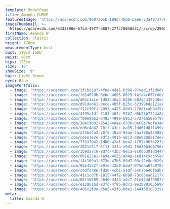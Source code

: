```yaml
---
template: ModelPage
title: Amanda CURVE
featuredImage: 'https://ucarecdn.com/9607305b-189d-4bb0-bae6-33a4973776ca/'
imageThumbnail: >-
  https://ucarecdn.com/6333898e-67cd-4977-b807-27fcf8048d31/-/crop/2902x4039/943,453/-/preview/
firstName: Amanda W
collection: Classic
height: 170cm
measurementType: bust
bust: 110cm 16DD
waist: 90cm
hips: 125cm
size: '16'
shoeSize: '9'
hair: Light Brown
eyes: Blue
imagePortfolio:
  - image: 'https://ucarecdn.com/3f1b8187-4f0e-4da1-b398-979ed13f1d9d/'
  - image: 'https://ucarecdn.com/fd2402db-8ebe-4695-8629-f4fa4c652fdd/'
  - image: 'https://ucarecdn.com/d63c1a1e-1d54-46a3-8306-e82d4439240e/'
  - image: 'https://ucarecdn.com/d91ded41-0ece-4b5f-b25c-32399bde121a/'
  - image: 'https://ucarecdn.com/f12c90f1-2093-4425-8dd3-278d1cab3425/'
  - image: 'https://ucarecdn.com/4195a1df-3103-462c-92b7-d6b25b7224a8/'
  - image: 'https://ucarecdn.com/f09e9ab3-6493-4999-b953-57d7ea5005f9/'
  - image: 'https://ucarecdn.com/30ecab02-2542-48ee-8330-0e69e70cfa34/'
  - image: 'https://ucarecdn.com/ed6e4d42-70ff-43cc-ba95-1dd61d8f1499/'
  - image: 'https://ucarecdn.com/a75bd4a3-78f6-49ad-93ae-7aa790a44588/'
  - image: 'https://ucarecdn.com/ce6e3e2e-8df3-491b-a8c3-a8e028da17de/'
  - image: 'https://ucarecdn.com/7f337042-1db6-42af-be42-4793c067422f/'
  - image: 'https://ucarecdn.com/2621d517-5f13-43fa-a9d1-f8d36b3d6756/'
  - image: 'https://ucarecdn.com/1b9da7c6-8d7c-43bc-8eca-8c0db301dd44/'
  - image: 'https://ucarecdn.com/0b1e25a1-4a9e-4635-ab4a-1ed14c5dc65e/'
  - image: 'https://ucarecdn.com/f4c109a1-673d-47b6-89d7-03cf2e8ed629/'
  - image: 'https://ucarecdn.com/05b4552f-691d-42d9-bdd7-075daa073970/'
  - image: 'https://ucarecdn.com/c6dfd786-fd36-4cb1-a10f-54c2ba46fbdb/'
  - image: 'https://ucarecdn.com/41c1cd7b-1815-44f2-8b90-73c85ead1217/'
  - image: 'https://ucarecdn.com/65f10589-a640-4423-a0c7-0fe424df9887/'
  - image: 'https://ucarecdn.com/e13961bd-93fd-4f95-8d73-9e3b89103569/'
  - image: 'https://ucarecdn.com/486c2f9a-d6a5-43f8-bbe2-144150107329/'
meta:
  title: Amanda W
---
```



